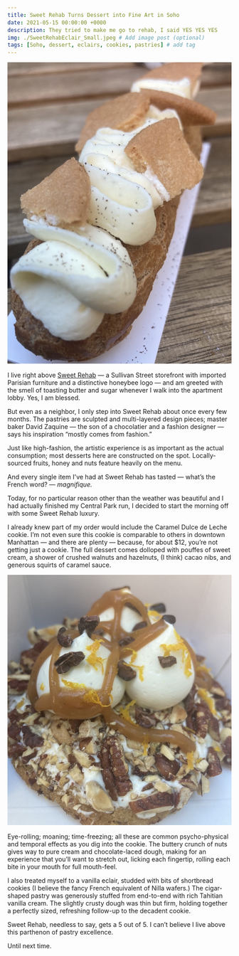 ```yaml
---
title: Sweet Rehab Turns Dessert into Fine Art in Soho
date: 2021-05-15 00:00:00 +0000
description: They tried to make me go to rehab, I said YES YES YES 
img: ./SweetRehabEclair_Small.jpeg # Add image post (optional)
tags: [Soho, dessert, eclairs, cookies, pastries] # add tag
---
```


![SweetRehab](./SweetRehabEclair_Small.jpeg)

I live right above <a href='https://www.instagram.com/sweetrehabny/?hl=en' target='blank'>Sweet Rehab</a> — a Sullivan Street storefront with imported Parisian furniture and a distinctive honeybee logo — and am greeted with the smell of toasting butter and sugar whenever I walk into the apartment lobby. Yes, I am blessed.

But even as a neighbor, I only step into Sweet Rehab about once every few months. The pastries are sculpted and multi-layered design pieces; master baker David Zaquine — the son of a chocolatier and a fashion designer — says his inspiration “mostly comes from fashion.”

Just like high-fashion, the artistic experience is as important as the actual consumption; most desserts here are constructed on the spot. Locally-sourced fruits, honey and nuts feature heavily on the menu.

And every single item I've had at Sweet Rehab has tasted — what’s the French word? — <i>magnifique.</i>

Today, for no particular reason other than the weather was beautiful and I had actually finished my Central Park run, I decided to start the morning off with some Sweet Rehab luxury.

I already knew part of my order would include the Caramel Dulce de Leche cookie. I’m not even sure this cookie is comparable to others in downtown Manhattan — and there are plenty — because, for about $12, you’re not getting just a cookie. The full dessert comes dolloped with pouffes of sweet cream, a shower of crushed walnuts and hazelnuts, (I think) cacao nibs, and generous squirts of caramel sauce.

![SweetRehabCookie](./SweetRehabCookie_Small.jpeg)

Eye-rolling; moaning; time-freezing; all these are common psycho-physical and temporal effects as you dig into the cookie. The buttery crunch of nuts gives way to pure cream and chocolate-laced dough, making for an experience that you’ll want to stretch out, licking each fingertip, rolling each bite in your mouth for full mouth-feel.

I also treated myself to a vanilla eclair, studded with bits of shortbread cookies (I believe the fancy French equivalent of Nilla wafers.) The cigar-shaped pastry was generously stuffed from end-to-end with rich Tahitian vanilla cream. The slightly crusty dough was thin but firm, holding together a perfectly sized, refreshing follow-up to the decadent cookie.

Sweet Rehab, needless to say, gets a 5 out of 5. I can’t believe I live above this parthenon of pastry excellence.

Until next time.
